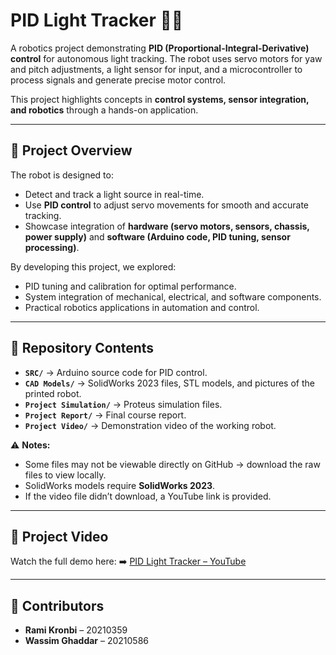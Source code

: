 # PID Light Tracker 🚦🤖

A robotics project demonstrating **PID (Proportional-Integral-Derivative) control** for autonomous light tracking. The robot uses servo motors for yaw and pitch adjustments, a light sensor for input, and a microcontroller to process signals and generate precise motor control.

This project highlights concepts in **control systems, sensor integration, and robotics** through a hands-on application.

---

## 📌 Project Overview

The robot is designed to:

* Detect and track a light source in real-time.
* Use **PID control** to adjust servo movements for smooth and accurate tracking.
* Showcase integration of **hardware (servo motors, sensors, chassis, power supply)** and **software (Arduino code, PID tuning, sensor processing)**.

By developing this project, we explored:

* PID tuning and calibration for optimal performance.
* System integration of mechanical, electrical, and software components.
* Practical robotics applications in automation and control.

---

## 📂 Repository Contents

* **`SRC/`** → Arduino source code for PID control.
* **`CAD Models/`** → SolidWorks 2023 files, STL models, and pictures of the printed robot.
* **`Project Simulation/`** → Proteus simulation files.
* **`Project Report/`** → Final course report.
* **`Project Video/`** → Demonstration video of the working robot.

⚠️ **Notes:**

* Some files may not be viewable directly on GitHub → download the raw files to view locally.
* SolidWorks models require **SolidWorks 2023**.
* If the video file didn’t download, a YouTube link is provided.

---

## 🎥 Project Video

Watch the full demo here:
➡️ [PID Light Tracker – YouTube](https://youtu.be/Ye032oekX0A)

---

## 👥 Contributors

* **Rami Kronbi** – 20210359
* **Wassim Ghaddar** – 20210586
